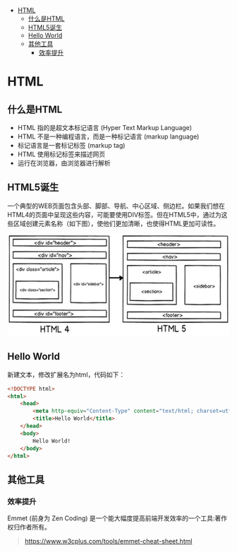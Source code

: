 <!-- TOC -->

- [HTML](#html)
    - [什么是HTML](#什么是html)
    - [HTML5诞生](#html5诞生)
    - [Hello World](#hello-world)
    - [其他工具](#其他工具)
        - [效率提升](#效率提升)

<!-- /TOC -->
<a id="markdown-html" name="html"></a>
# HTML
<a id="markdown-什么是html" name="什么是html"></a>
## 什么是HTML
- HTML 指的是超文本标记语言 (Hyper Text Markup Language)
- HTML 不是一种编程语言，而是一种标记语言 (markup language)
- 标记语言是一套标记标签 (markup tag)
- HTML 使用标记标签来描述网页
- 运行在浏览器，由浏览器进行解析

<a id="markdown-html5诞生" name="html5诞生"></a>
## HTML5诞生
一个典型的WEB页面包含头部、脚部、导航、中心区域、侧边栏。如果我们想在HTML4的页面中呈现这些内容，可能要使用DIV标签。但在HTML5中，通过为这些区域创建元素名称（如下图），使他们更加清晰，也使得HTML更加可读性。

![](..\assets\HTML\h4-h5.png)

<a id="markdown-hello-world" name="hello-world"></a>
## Hello World
新建文本，修改扩展名为html，代码如下：
``` html
<!DOCTYPE html>
<html>
    <head>
        <meta http-equiv="Content-Type" content="text/html; charset=utf-8">
        <title>Hello World</title>
    </head>
    <body>
        Hello World!
    </body>
</html>
```

<a id="markdown-其他工具" name="其他工具"></a>
## 其他工具
<a id="markdown-效率提升" name="效率提升"></a>
### 效率提升
Emmet (前身为 Zen Coding) 是一个能大幅度提高前端开发效率的一个工具:著作权归作者所有。

> https://www.w3cplus.com/tools/emmet-cheat-sheet.html